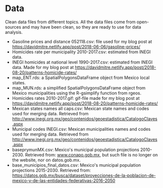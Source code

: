 # Data 

Clean data files from different topics. All the data files come from open-sources and may have been clean, so they are ready to use for data analysis.

* Gasoline prices and distance 052118.csv: file used for my blog post at https://davidmitre.netlify.app/post/2018-06-06/gasoline-prices/
* Homicides rate per municipality 2010-2017.csv: estimated from INEGI data.
* INEGI homicides at national level 1990-2017.csv: estimated from INEGI data. Made for my blog post at https://davidmitre.netlify.app/post/2018-08-20/patterns-homicide-rates/
* map_ENT.rds: a SpatialPolygonsDataFrame object from Mexico local states.
* map_MUN.rds: a simplified SpatialPolygonsDataFrame object from Mexico municipalities using the R-gsimplify function from rgeos.
* Homicides rates 2010-2017.gif: gif-file made for my blog post at https://davidmitre.netlify.app/post/2018-08-20/patterns-homicide-rates/
* Mexican states names all caps.csv: Mexican state names and codes used for merging data. Retrieved from http://www.inegi.org.mx/geo/contenidos/geoestadistica/CatalogoClaves.aspx
* Municipal codes INEGI.csv: Mexican municipalities names and codes used for merging data. Retrieved from http://www.inegi.org.mx/geo/contenidos/geoestadistica/CatalogoClaves.aspx
* baseprymunMX.csv: Mexico's municipal population projections 2010-2030. Retrieved from: www.conapo.gob.mx, but such file is no longer on the website, nor on datos.gob.mx.
* base_municipios_final_datos.csv: Mexico's municipal population projections 2015-2030. Retrieved from: https://datos.gob.mx/busca/dataset/proyecciones-de-la-poblacion-de-mexico-y-de-las-entidades-federativas-2016-2050
